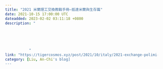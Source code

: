 ```yaml
---
title: "2021 米蘭理工交換教戰手冊—抵達米蘭與生存篇"
date: 2021-10-15 17:00:00 UTC
dateadded: 2023-02-02 03:11:18 +0800
description: "
    
      
      
        
        
           "
link: "https://tigercosmos.xyz/post/2021/10/italy/2021-exchange-polimi-arrive-milan-survive/"
category: [Liu, An-Chi's blog]
---
```

